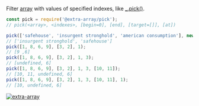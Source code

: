 Filter [array] with values of specified indexes, like [_.pick()].

```javascript
const pick = require('@extra-array/pick');
// pick(<array>, <indexes>, [begin=0], [end], [target=[]], [at])

pick(['safehouse', 'insurgent stronghold', 'american consumption'], new Set([1, 0]));
// ['insurgent stronghold', 'safehouse']
pick([1, 8, 6, 9], [3, 2], 1);
// [9 ,6]
pick([1, 8, 6, 9], [3, 2], 1, 3);
// [undefined, 6]
pick([1, 8, 6, 9], [3, 2], 1, 3, [10, 11]);
// [10, 11, undefined, 6]
pick([1, 8, 6, 9], [3, 2], 1, 3, [10, 11], 1);
// [10, undefined, 6]
```


[![extra-array](https://i.imgur.com/nwyrmkW.jpg)](https://www.npmjs.com/package/extra-array)

[array]: https://developer.mozilla.org/en-US/docs/Web/JavaScript/Guide/Indexed_collections
[_.pick()]: http://underscorejs.org/#pick
